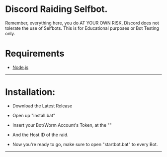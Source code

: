 # Discord Raiding Selfbot.
Remember, everything here, you do AT YOUR OWN RISK, Discord does not tolerate the use of Selfbots.
This is for Educational purposes or Bot Testing only.

# Requirements 
- [Node.js](https://nodejs.org/en/)

<hr>

# Installation:

- Download the Latest Release

- Open up "install.bat"

- Insert your Bot/Worm Account's Token, at the ""
- And the Host ID of the raid.

- Now you're ready to go, make sure to open "startbot.bat" to every Bot.

<hr>
